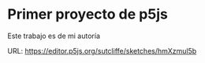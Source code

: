 # Primer proyecto de p5js

Este trabajo es de mi autoría

URL: https://editor.p5js.org/sutcliffe/sketches/hmXzmul5b